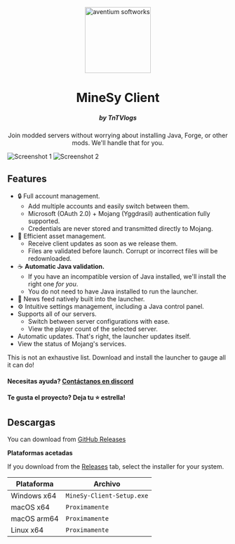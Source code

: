 <p align="center"><img src="./app/assets/images/SealCircle.png" width="150px" height="150px" alt="aventium softworks"></p>

<h1 align="center">MineSy Client</h1>

<em><h5 align="center">by TnTVlogs</h5></em>

<p align="center">Join modded servers without worrying about installing Java, Forge, or other mods. We'll handle that for you.</p>

![Screenshot 1](https://i.imgur.com/6o7SmH6.png)
![Screenshot 2](https://i.imgur.com/x3B34n1.png)

## Features

* 🔒 Full account management.
  * Add multiple accounts and easily switch between them.
  * Microsoft (OAuth 2.0) + Mojang (Yggdrasil) authentication fully supported.
  * Credentials are never stored and transmitted directly to Mojang.
* 📂 Efficient asset management.
  * Receive client updates as soon as we release them.
  * Files are validated before launch. Corrupt or incorrect files will be redownloaded.
* ☕ **Automatic Java validation.**
  * If you have an incompatible version of Java installed, we'll install the right one *for you*.
  * You do not need to have Java installed to run the launcher.
* 📰 News feed natively built into the launcher.
* ⚙️ Intuitive settings management, including a Java control panel.
* Supports all of our servers.
  * Switch between server configurations with ease.
  * View the player count of the selected server.
* Automatic updates. That's right, the launcher updates itself.
*  View the status of Mojang's services.

This is not an exhaustive list. Download and install the launcher to gauge all it can do!

#### Necesitas ayuda? [Contáctanos en discord](https://discord.minesy.net)

#### Te gusta el proyecto? Deja tu ⭐ estrella!

## Descargas

You can download from [GitHub Releases](https://github.com/TnTVlogs/MineSy-Client/releases)

**Plataformas acetadas**

If you download from the [Releases](https://github.com/TnTVlogs/MineSy-Client/releases) tab, select the installer for your system.

| Plataforma | Archivo |
| ---------- | ------- |
| Windows x64 | `MineSy-Client-Setup.exe` |
| macOS x64 | `Proximamente` |
| macOS arm64 | `Proximamente` |
| Linux x64 | `Proximamente` |

[discord]: https://discord.minesy.net 'Discord'
